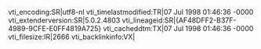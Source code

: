 vti_encoding:SR|utf8-nl
vti_timelastmodified:TR|07 Jul 1998 01:46:36 -0000
vti_extenderversion:SR|5.0.2.4803
vti_lineageid:SR|{AF48DFF2-B37F-4989-9CFE-E0FF4819A725}
vti_cacheddtm:TX|07 Jul 1998 01:46:36 -0000
vti_filesize:IR|2666
vti_backlinkinfo:VX|
